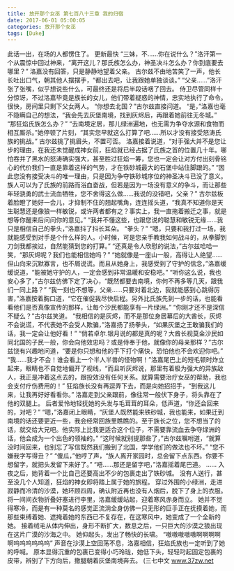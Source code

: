 ```yaml
---
title: 放开那个女巫 第七百八十三章 我的归宿
date: 2017-06-01 05:00:05
categories: 放开那个女巫
tags: [Duke]
---
```


此话一出，在场的人都愣住了。 更新最快
“三妹，不……你在说什么？”洛汗第一个从震惊中回过神来，“离开这儿？那氏族怎么办，神圣决斗怎么办？你到底要去哪里？”
洛嘉没有回答，只是静静地望着父亲。
古尔兹不由地苦笑了一声，他长长吐出口气，朝其他人摆摆手，“都出去吧，让我跟她单独谈谈。”
“父亲……”洛汗张了张嘴，似乎想说些什么，可最终还是将后半段话咽了回去。
侍卫尽管同样十分惊讶，不过洛嘉毕竟是族长的女儿，他们带着疑惑的神情，忠实地执行了命令。
很快，房间里只剩下父女两人。
“你想去北国？”古尔兹直接问道。
“是，”洛嘉也毫不隐瞒自己的想法，“我会先去灰堡南境，找到灰烬后，再跟着她前往无冬城。”
“那狂焰氏族怎么办？”
“去南境定居，那儿绿洲遍地，也无需为争夺水源和食物而相互厮杀。”她停顿了片刻，“其实您早就这么打算了吧……所以才没有接受怒涛氏族的挑战。”
古尔兹挑了挑眉头，不置可否。
洛嘉接着说道，“对手强大并不是您让步的理由，在我还未觉醒成神女前，狂焰就已经占据了氏族之首的位置几十年。哪怕吞并了黑水的怒涛确实强大，甚至胜过狂焰一筹，您也一定会让对方付出刻骨铭心的代价我们一直是靠着这样的气势，才在铁砂城最大的石堡中站住脚跟的。”
“因此您没有接受决斗的唯一理由，只是因为争夺铁砂城序位的神圣决斗已没了意义。族人可以为了氏族的前路而浴血奋战，但若是因为一场没有意义的争斗，而让那些年轻骁勇的武士流血牺牲，您不舍得这么做……我说的没错吧，父亲？”
古尔兹板着脸瞪了她好一会儿，才抑制不住的翘起嘴角，连连摇头道，“我真不知道你是天生聪慧还是像狼一样敏锐，或许两者都有之？事实上，我一直拖着搬迁之事，就是想等你醒来后问问你的意见。”
“我并不懂这些，也跟您说的聪慧和敏锐无缘……我只是相信自己的拳头，”洛嘉抖了抖长耳朵。
“拳头？”
“嗯，只要和我打过一场，我就能感受到对手是个什么样的人。小时候，可是您亲手教我如何战斗的，从拳脚到刀剑我都挨过，自然能猜到您的打算。”
“还真是令人欣慰的说法，”古尔兹哈哈一笑，“那灰烬呢？我们也能相信她吗？”
“她就像是一座山一般，高得让人绝望……但山向来沉默寡言，也不屑说谎。而且从她身上，我感受到了守护的信念，”洛嘉缓缓说道，“能被她守护的人，一定会感到非常温暖和安稳吧。”
“听你这么说，我也安心多了，”古尔兹仿佛下定了决心，“既然都要去南境，你何不再多等几天，跟我们一同上路？”
“我一刻也不想等，父亲……只要对着北边，我就能感到心跳得厉害，”洛嘉按着胸口道，“它在催促我尽快启程。另外比氏族先到一步的话，也能看看他们是否真像宣传的那样，让每个沙民都能享有一片绿洲。”
“你刚才还不是深信不疑么？”古尔兹笑道。
“我相信的是灰烬，而不是那位身居幕后的大酋长，灰烬不会说谎，不代表她不会受人欺骗，”洛嘉扬了扬拳头，“如果灰堡之王敢骗我们的话，我一定会让他好看！”
“倘若卓尔.银月说的都是真的呢？大酋长视莫金沙民如同北国的子民一般，你会向他效忠吗？或是侍奉于他，就像你的母亲那样？”古尔兹饶有兴趣地问道，“要是你只想和他的手下打个痛快，恐怕他也不会欢迎你吧。”
“我……我才不会！谁会看上一个半人半兽的怪物啊！”洛嘉尾巴上的短毛顿时炸立起来，眼睛也不自觉地偏开了视线，“而且听灰烬说，那里有着极为强大的异族敌人，我正是冲着这点去的，跟投效没有任何关系。就算需要治疗女巫的帮助，我也会支付疗伤费用的！”
狂焰族长没有再逗弄下去，而是向她招招手，“到我这儿来，让我再好好看看你。”
洛嘉走到父亲跟前，像往常一般伏下身子，将头靠在了他的双腿上。
后者爱怜地轻抚她的头发与毛茸茸的耳朵，低声道，“你还会回来的，对吧？”
“嗯，”洛嘉闭上眼睛，“灰堡人既然能来铁砂城，我也能来，如果迁到南境的话还要更近一些，我会经常回族里瞧瞧的。至于族长之位，您不想当了的话，就交给大兄吧。他实际上比我更适合这个位子，不需要靠流血去争夺绿洲的话，他会成为一个出色的领袖的。”
“这时候就别提那些了，”古尔兹嘱咐道，“就算没时间回来，也别忘了写信既然我们搬到了北国，学学他们的做法也不坏。”
“您不嫌我字写得丑？”
“傻瓜，”他哼了声，“族人离开家园时，总会留下点东西。你要不想留字，就把头发留下来好了。”
“唔……那还是留字吧，”洛嘉摇着尾巴道。
……
入夜之后，她背着一个比自己还要高出不少的包裹走出了铁砂城。
没有人送行，甚至没几个人知道，狂焰的神女即将踏上属于她的旅程。
穿过外围的小绿洲，走进寂静而冷清的沙漠，她环顾四周，确认附近再也没有人烟后，脱下了身上的衣服。
将一间间衣物折叠好塞进行李里，洛嘉缓缓站起，迎着寒风赤身而立。
她并不觉得寒冷，而是有一种莫名的感觉正流淌全身仿佛一只无形的巨手正在抚摸着她，而那些束缚着她、遮掩着她的东西已不复存在，在这寒风中，她变成了一个全新的她。
接着绒毛从体内伸出，身形不断扩大，数息之后，一只巨大的沙漠之狼出现在这片广漠的沙海之中。
她仰起头，发出了畅快的长啸。
“嗷嗷嗷嗷嗷啊啊啊啊啊呜呜呜呜呜呜”
声音在沙漠上空回荡不息，洛嘉相信，狂焰氏族也一定听到了她的呼喊。
原本显得沉重的包裹已变得小巧玲珑，她低下头，轻轻叼起固定包裹的皮带，辨别了下方向后，撒腿朝着灰堡南境奔去。
(三七中文 www.37zw.net